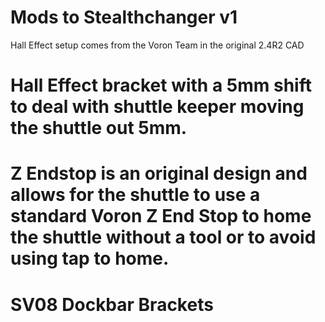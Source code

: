 # Mods to Stealthchanger v1

Hall Effect setup comes from the Voron Team in the original 2.4R2 CAD

# Hall Effect bracket with a 5mm shift to deal with shuttle keeper moving the shuttle out 5mm.

# Z Endstop is an original design and allows for the shuttle to use a standard Voron Z End Stop to home the shuttle without a tool or to avoid using tap to home.

# SV08 Dockbar Brackets
